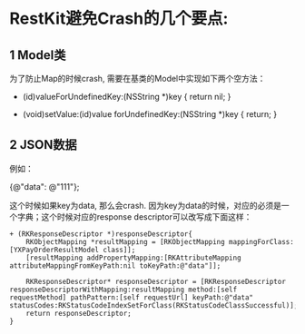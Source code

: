 # RestKit避免Crash的几个要点:

## 1 Model类

为了防止Map的时候crash, 需要在基类的Model中实现如下两个空方法：

- (id)valueForUndefinedKey:(NSString *)key {
    return nil;
}

- (void)setValue:(id)value forUndefinedKey:(NSString *)key {
    return;
}

## 2 JSON数据

例如：

{@"data": @"111"};

这个时候如果key为data, 那么会crash. 因为key为data的时候，对应的必须是一个字典；这个时候对应的response descriptor可以改写成下面这样：

	+ (RKResponseDescriptor *)responseDescriptor{
	    RKObjectMapping *resultMapping = [RKObjectMapping mappingForClass:[YXPayOrderResultModel class]];
	    [resultMapping addPropertyMapping:[RKAttributeMapping attributeMappingFromKeyPath:nil toKeyPath:@"data"]];
	    
	    RKResponseDescriptor* responseDescriptor = [RKResponseDescriptor responseDescriptorWithMapping:resultMapping method:[self requestMethod] pathPattern:[self requestUrl] keyPath:@"data" statusCodes:RKStatusCodeIndexSetForClass(RKStatusCodeClassSuccessful)];
	    return responseDescriptor;
	}
